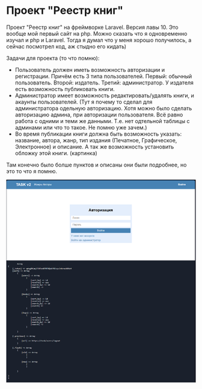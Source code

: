 # Проект "Реестр книг"

<p>
    Проект "Реестр книг" на фреймворке Laravel. Версия лавы 10. Это вообще мой первый сайт на php. Можно сказать что я одновременно изучал и php и Laravel. Тогда я думал что у меня хорошо получилось, а сейчас посмотрел код, аж стыдно его кидать)
</p>

<p>Задачи для проекта (то что помню):</p>
<ul>
    <li>
        Пользователь должен иметь возможность авторизации и регистрации. Причём есть 3 типа пользователей. Первый: обычный пользователь. Второй: издатель. Третий: администратор. У издателя есть возможность публиковать книги.
    </li>
    <li>
        Администратор имеет возможность редактировать/удалять книги, и акаунты пользователей. (Тут я почему то сделал для администратора одельную авторизацию. Хотя можно было сделать авторизацию админа, при авторизации пользователя. Всё равно работа с одними и теми же данными. Т.е. нет одтельной таблицы с админами или что то такое. Не помню уже зачем.)
    </li>
    <li>
        Во время публикации книги должна быть возможность указать: название, автора, жанр, тип издания (Печатное, Графическое, Электронное) и описание. А так же возможность установить обложку этой книги. (картинка)
    </li>
</ul>

<p>Там конечно было болше пунктов и описаны они были подробнее, но это то что я помню.</p>

![Авторизация](images/auth.png)

